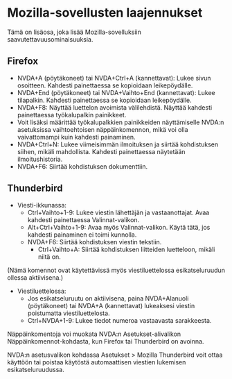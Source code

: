 # Mozilla-sovellusten laajennukset

Tämä on lisäosa, joka lisää Mozilla-sovelluksiin saavutettavuusominaisuuksia.
 
## Firefox 

* NVDA+A (pöytäkoneet) tai NVDA+Ctrl+A (kannettavat): Lukee sivun osoitteen. Kahdesti painettaessa se kopioidaan leikepöydälle.
* NVDA+End (pöytäkoneet) tai NVDA+Vaihto+End (kannettavat): Lukee tilapalkin. Kahdesti painettaessa se kopioidaan leikepöydälle.
* NVDA+F8: Näyttää luettelon avoimista välilehdistä. Näyttää kahdesti painettaessa työkalupalkin painikkeet.
* Voit lisäksi määrittää työkalupalkkien painikkeiden näyttämiselle NVDA:n asetuksissa vaihtoehtoisen näppäinkomennon, mikä voi olla vaivattomampi kuin kahdesti painaminen.
* NVDA+Ctrl+N: Lukee viimeisimmän ilmoituksen ja siirtää kohdistuksen siihen, mikäli mahdollista. Kahdesti painettaessa näytetään ilmoitushistoria.
* NVDA+F6: Siirtää kohdistuksen dokumenttiin.
 
## Thunderbird
 
* Viesti-ikkunassa:
	* Ctrl+Vaihto+1-9: Lukee viestin lähettäjän ja vastaanottajat. Avaa kahdesti painettaessa Valinnat-valikon.
	* Alt+Ctrl+Vaihto+1-9: Avaa myös Valinnat-valikon. Käytä tätä, jos kahdesti painaminen ei toimi kunnolla.
	* NVDA+F6: Siirtää kohdistuksen viestin tekstiin.
		* Ctrl+Vaihto+A: Siirtää kohdistuksen liitteiden luetteloon, mikäli niitä on.

(Nämä komennot ovat käytettävissä myös viestiluettelossa esikatseluruudun ollessa aktiivisena.)

* Viestiluettelossa:
	* Jos esikatseluruutu on aktiivisena, paina NVDA+Alanuoli (pöytäkoneet) tai NVDA+A (kannettavat) lukeaksesi viestin poistumatta viestiluettelosta.
	* Ctrl+NVDA+1-9: Lukee tiedot numeroa vastaavasta sarakkeesta.

Näppäinkomentoja voi muokata NVDA:n Asetukset-alivalikon Näppäinkomennot-kohdasta, kun Firefox tai Thunderbird on avoinna.
 
NVDA:n asetusvalikon kohdassa Asetukset > Mozilla Thunderbird voit ottaa käyttöön tai poistaa käytöstä automaattisen viestien lukemisen esikatseluruudussa.
